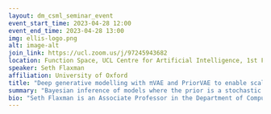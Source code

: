 ```yaml
---
layout: dm_csml_seminar_event
event_start_time: 2023-04-28 12:00
event_end_time: 2023-04-28 13:00
img: ellis-logo.png
alt: image-alt
join_link: https://ucl.zoom.us/j/97245943682
location: Function Space, UCL Centre for Artificial Intelligence, 1st Floor, 90 High Holborn, London WC1V 6BH
speaker: Seth Flaxman
affiliation: University of Oxford
title: "Deep generative modelling with πVAE and PriorVAE to enable scalable MCMC inference on stochastic processes"
summary: "Bayesian inference of models where the prior is a stochastic process, e.g. Gaussian process models, are ubiquitous in applied fields where both the flexibility of models and accurate uncertainty quantification are of importance. Decades of research have attempted to alleviate well-known computational bottlenecks, to varying degrees of success. We describe two new related approaches to encoding Gaussian process priors or their finite realisations using deep generative models (VAEs). In our πVAE/PriorVAE framework, trained decoders replace the original prior during Markov chain Monte Carlo (MCMC) inference, conveniently enabling any probabilistic programming framework to sample from complex, nonparametric priors. This approach enables fast and highly efficient inference, with orders-of-magnitude speedups in MCMC efficiency after paying a one-off cost to train a deep neural network. We will describe recent work to enable the recovery of interpretable hyperparameters for these models and applications to spatiotemporal disease modelling. Relevant papers: πVAE (Mishra et al, 2022; https://link.springer.com/article/10.1007/s11222-022-10151-w), PriorVAE (Semenova et al, 2022; https://royalsocietypublishing.org/doi/full/10.1098/rsif.2022.0094), PriorCVAE (Semenova et al, 2023; https://arxiv.org/abs/2304.04307)."
bio: "Seth Flaxman is an Associate Professor in the Department of Computer Science at Oxford. His PhD is in machine learning and public policy from Carnegie Mellon University. He was part of the Imperial College COVID-19 Response Team and has published widely on computational statistics and statistical machine learning. He helps run the Machine Learning & Global Health Network (MLGH.net). He was awarded the Samsung AI Researcher of the Year Award in 2020, and the SPI-M-O Award for Modelling and Data Support (SAMDS), in recognition of epidemiological and modelling advice provided to UK government during the Covid-19 pandemic. His research is supported by an EPSRC fellowship."
---
```

